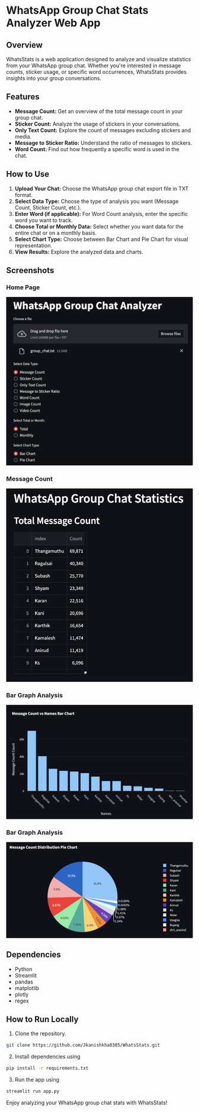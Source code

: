 # WhatsApp Group Chat Stats Analyzer Web App

## Overview
WhatsStats is a web application designed to analyze and visualize statistics from your WhatsApp group chat. Whether you're interested in message counts, sticker usage, or specific word occurrences, WhatsStats provides insights into your group conversations.

## Features
- **Message Count:** Get an overview of the total message count in your group chat.
- **Sticker Count:** Analyze the usage of stickers in your conversations.
- **Only Text Count:** Explore the count of messages excluding stickers and media.
- **Message to Sticker Ratio:** Understand the ratio of messages to stickers.
- **Word Count:** Find out how frequently a specific word is used in the chat.

## How to Use
1. **Upload Your Chat:** Choose the WhatsApp group chat export file in TXT format.
2. **Select Data Type:** Choose the type of analysis you want (Message Count, Sticker Count, etc.).
3. **Enter Word (if applicable):** For Word Count analysis, enter the specific word you want to track.
4. **Choose Total or Monthly Data:** Select whether you want data for the entire chat or on a monthly basis.
5. **Select Chart Type:** Choose between Bar Chart and Pie Chart for visual representation.
6. **View Results:** Explore the analyzed data and charts.

## Screenshots

### Home Page
![Home Page](screenshots/Screenshot_1.png)

### Message Count
![Message Count](screenshots/Screenshot_2.png)

### Bar Graph Analysis
![Bar Graph Analysis](screenshots/Screenshot_4.png)

### Bar Graph Analysis
![Pie Chart Analysis](screenshots/Screenshot_3.png)

## Dependencies
- Python
- Streamlit
- pandas
- matplotlib
- plotly
- regex

## How to Run Locally
1. Clone the repository.
```bash
git clone https://github.com/Jkanishkha0305/WhatsStats.git
```
2. Install dependencies using
```bash
pip install -r requirements.txt
```
3. Run the app using
```bash
streamlit run app.py
```

Enjoy analyzing your WhatsApp group chat stats with WhatsStats!
